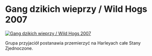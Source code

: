 Gang dzikich wieprzy / Wild Hogs 2007 
=============
[![Gang dzikich wieprzy / Wild Hogs 2007 ](http://vidos.pl/images/player.gif)](http://vidos.pl/gang-dzikich-wieprzy-wild-hogs-2007)

 Grupa przyjaciół postanawia przemierzyć na Harleyach całe Stany Zjednoczone.

